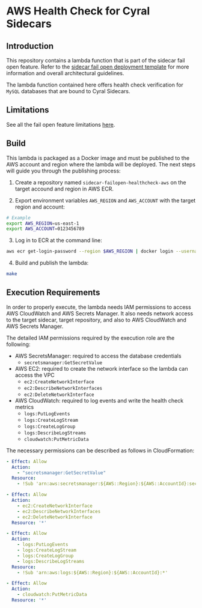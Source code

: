 # AWS Health Check for Cyral Sidecars

## Introduction

This repository contains a lambda function that is part of the sidecar fail open feature.
Refer to the [sidecar fail open deployment template](https://github.com/cyralinc/cloudformation-sidecar-failopen)
for more information and overall architectural guidelines.

The lambda function contained here offers health check verification for `MySQL` databases that are bound to
Cyral Sidecars.

## Limitations

See all the fail open feature limitations [here](https://github.com/cyralinc/cloudformation-sidecar-failopen#limitations).

## Build

This lambda is packaged as a Docker image and must be published to the AWS account and region where
the lambda will be deployed. The next steps will guide you through the publishing process:

1. Create a repository named `sidecar-failopen-healthcheck-aws` on the target accound and region in
AWS ECR.

2. Export environment variables `AWS_REGION` and `AWS_ACCOUNT` with the target region and account:

```bash
# Example
export AWS_REGION=us-east-1
export AWS_ACCOUNT=0123456789
```

3. Log in to ECR at the command line:

```bash
aws ecr get-login-password --region $AWS_REGION | docker login --username AWS --password-stdin $AWS_ACCOUNT.dkr.ecr.us-east-1.amazonaws.com
```

4. Build and publish the lambda:

```bash
make
```

## Execution Requirements

In order to properly execute, the lambda needs IAM permissions to access AWS CloudWatch and AWS Secrets Manager.
It also needs network access to the target sidecar, target repository, and also to AWS CloudWatch and
AWS Secrets Manager.

The detailed IAM permissions required by the execution role are the following:

- AWS SecretsManager: required to access the database credentials
  - `secretsmanager:GetSecretValue`
- AWS EC2: required to create the network interface so the lambda can access the VPC
  - `ec2:CreateNetworkInterface`
  - `ec2:DescribeNetworkInterfaces`
  - `ec2:DeleteNetworkInterface`
- AWS CloudWatch: required to log events and write the health check metrics
  - `logs:PutLogEvents`
  - `logs:CreateLogStream`
  - `logs:CreateLogGroup`
  - `logs:DescribeLogStreams`
  - `cloudwatch:PutMetricData`

The necessary permissions can be described as follows in CloudFormation:
```yaml
- Effect: Allow
  Action:
    - "secretsmanager:GetSecretValue"
  Resource:
    - !Sub 'arn:aws:secretsmanager:${AWS::Region}:${AWS::AccountId}:secret:${DBSecretLocation}*'

- Effect: Allow
  Action:
    - ec2:CreateNetworkInterface
    - ec2:DescribeNetworkInterfaces
    - ec2:DeleteNetworkInterface
  Resource: '*'

- Effect: Allow
  Action:
    - logs:PutLogEvents
    - logs:CreateLogStream
    - logs:CreateLogGroup
    - logs:DescribeLogStreams
  Resource:
    - !Sub 'arn:aws:logs:${AWS::Region}:${AWS::AccountId}:*'

- Effect: Allow
  Action:
    - cloudwatch:PutMetricData
  Resource: '*'
 
```

